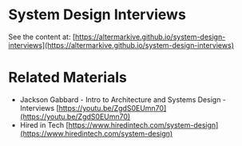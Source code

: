 # System Design Interviews

See the content at: [https://altermarkive.github.io/system-design-interviews](https://altermarkive.github.io/system-design-interviews)

# Related Materials

* Jackson Gabbard - Intro to Architecture and Systems Design - Interviews
  [https://youtu.be/ZgdS0EUmn70](https://youtu.be/ZgdS0EUmn70)
* Hired in Tech
  [https://www.hiredintech.com/system-design](https://www.hiredintech.com/system-design)

